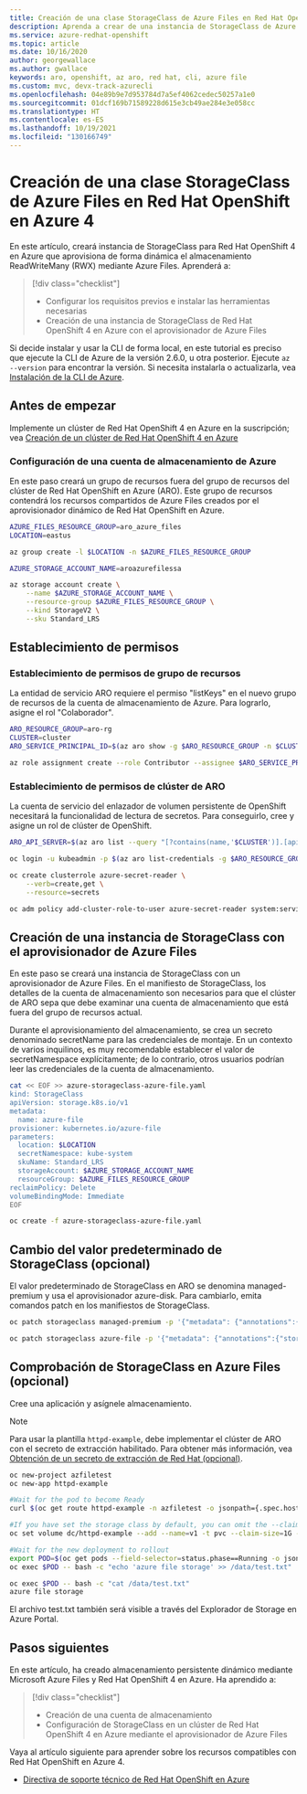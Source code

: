 ```yaml
---
title: Creación de una clase StorageClass de Azure Files en Red Hat OpenShift en Azure 4
description: Aprenda a crear de una instancia de StorageClass de Azure Files en Red Hat OpenShift en Azure
ms.service: azure-redhat-openshift
ms.topic: article
ms.date: 10/16/2020
author: georgewallace
ms.author: gwallace
keywords: aro, openshift, az aro, red hat, cli, azure file
ms.custom: mvc, devx-track-azurecli
ms.openlocfilehash: 04e89b9e7d953784d7a5ef4062cedec50257a1e0
ms.sourcegitcommit: 01dcf169b71589228d615e3cb49ae284e3e058cc
ms.translationtype: HT
ms.contentlocale: es-ES
ms.lasthandoff: 10/19/2021
ms.locfileid: "130166749"
---
```

# <a name="create-an-azure-files-storageclass-on-azure-red-hat-openshift-4"></a>Creación de una clase StorageClass de Azure Files en Red Hat OpenShift en Azure 4

En este artículo, creará instancia de StorageClass para Red Hat OpenShift 4 en Azure que aprovisiona de forma dinámica el almacenamiento ReadWriteMany (RWX) mediante Azure Files. Aprenderá a:

> [!div class="checklist"]
> * Configurar los requisitos previos e instalar las herramientas necesarias
> * Creación de una instancia de StorageClass de Red Hat OpenShift 4 en Azure con el aprovisionador de Azure Files

Si decide instalar y usar la CLI de forma local, en este tutorial es preciso que ejecute la CLI de Azure de la versión 2.6.0, u otra posterior. Ejecute `az --version` para encontrar la versión. Si necesita instalarla o actualizarla, vea [Instalación de la CLI de Azure](/cli/azure/install-azure-cli).

## <a name="before-you-begin"></a>Antes de empezar

Implemente un clúster de Red Hat OpenShift 4 en Azure en la suscripción; vea [Creación de un clúster de Red Hat OpenShift 4 en Azure](tutorial-create-cluster.md)


### <a name="set-up-azure-storage-account"></a>Configuración de una cuenta de almacenamiento de Azure

En este paso creará un grupo de recursos fuera del grupo de recursos del clúster de Red Hat OpenShift en Azure (ARO). Este grupo de recursos contendrá los recursos compartidos de Azure Files creados por el aprovisionador dinámico de Red Hat OpenShift en Azure.

```bash
AZURE_FILES_RESOURCE_GROUP=aro_azure_files
LOCATION=eastus

az group create -l $LOCATION -n $AZURE_FILES_RESOURCE_GROUP

AZURE_STORAGE_ACCOUNT_NAME=aroazurefilessa

az storage account create \
    --name $AZURE_STORAGE_ACCOUNT_NAME \
    --resource-group $AZURE_FILES_RESOURCE_GROUP \
    --kind StorageV2 \
    --sku Standard_LRS
```

## <a name="set-permissions"></a>Establecimiento de permisos
### <a name="set-resource-group-permissions"></a>Establecimiento de permisos de grupo de recursos

La entidad de servicio ARO requiere el permiso "listKeys" en el nuevo grupo de recursos de la cuenta de almacenamiento de Azure. Para lograrlo, asigne el rol "Colaborador".

```bash
ARO_RESOURCE_GROUP=aro-rg
CLUSTER=cluster
ARO_SERVICE_PRINCIPAL_ID=$(az aro show -g $ARO_RESOURCE_GROUP -n $CLUSTER --query servicePrincipalProfile.clientId -o tsv)

az role assignment create --role Contributor --assignee $ARO_SERVICE_PRINCIPAL_ID -g $AZURE_FILES_RESOURCE_GROUP
```

### <a name="set-aro-cluster-permissions"></a>Establecimiento de permisos de clúster de ARO

La cuenta de servicio del enlazador de volumen persistente de OpenShift necesitará la funcionalidad de lectura de secretos. Para conseguirlo, cree y asigne un rol de clúster de OpenShift.
```bash
ARO_API_SERVER=$(az aro list --query "[?contains(name,'$CLUSTER')].[apiserverProfile.url]" -o tsv)

oc login -u kubeadmin -p $(az aro list-credentials -g $ARO_RESOURCE_GROUP -n $CLUSTER --query=kubeadminPassword -o tsv) $ARO_API_SERVER

oc create clusterrole azure-secret-reader \
    --verb=create,get \
    --resource=secrets

oc adm policy add-cluster-role-to-user azure-secret-reader system:serviceaccount:kube-system:persistent-volume-binder
```

## <a name="create-storageclass-with-azure-files-provisioner"></a>Creación de una instancia de StorageClass con el aprovisionador de Azure Files

En este paso se creará una instancia de StorageClass con un aprovisionador de Azure Files. En el manifiesto de StorageClass, los detalles de la cuenta de almacenamiento son necesarios para que el clúster de ARO sepa que debe examinar una cuenta de almacenamiento que está fuera del grupo de recursos actual.

Durante el aprovisionamiento del almacenamiento, se crea un secreto denominado secretName para las credenciales de montaje. En un contexto de varios inquilinos, es muy recomendable establecer el valor de secretNamespace explícitamente; de lo contrario, otros usuarios podrían leer las credenciales de la cuenta de almacenamiento.

```bash
cat << EOF >> azure-storageclass-azure-file.yaml
kind: StorageClass
apiVersion: storage.k8s.io/v1
metadata:
  name: azure-file
provisioner: kubernetes.io/azure-file
parameters:
  location: $LOCATION
  secretNamespace: kube-system
  skuName: Standard_LRS
  storageAccount: $AZURE_STORAGE_ACCOUNT_NAME
  resourceGroup: $AZURE_FILES_RESOURCE_GROUP
reclaimPolicy: Delete
volumeBindingMode: Immediate
EOF

oc create -f azure-storageclass-azure-file.yaml
```

## <a name="change-the-default-storageclass-optional"></a>Cambio del valor predeterminado de StorageClass (opcional)

El valor predeterminado de StorageClass en ARO se denomina managed-premium y usa el aprovisionador azure-disk. Para cambiarlo, emita comandos patch en los manifiestos de StorageClass.

```bash
oc patch storageclass managed-premium -p '{"metadata": {"annotations":{"storageclass.kubernetes.io/is-default-class":"false"}}}'

oc patch storageclass azure-file -p '{"metadata": {"annotations":{"storageclass.kubernetes.io/is-default-class":"true"}}}'
```

## <a name="verify-azure-file-storageclass-optional"></a>Comprobación de StorageClass en Azure Files (opcional)

Cree una aplicación y asígnele almacenamiento.

> [!NOTE]
> Para usar la plantilla `httpd-example`, debe implementar el clúster de ARO con el secreto de extracción habilitado. Para obtener más información, vea [Obtención de un secreto de extracción de Red Hat (opcional)](tutorial-create-cluster.md#get-a-red-hat-pull-secret-optional).

```bash
oc new-project azfiletest
oc new-app httpd-example

#Wait for the pod to become Ready
curl $(oc get route httpd-example -n azfiletest -o jsonpath={.spec.host})

#If you have set the storage class by default, you can omit the --claim-class parameter
oc set volume dc/httpd-example --add --name=v1 -t pvc --claim-size=1G -m /data --claim-class='azure-file'

#Wait for the new deployment to rollout
export POD=$(oc get pods --field-selector=status.phase==Running -o jsonpath={.items[].metadata.name})
oc exec $POD -- bash -c "echo 'azure file storage' >> /data/test.txt"

oc exec $POD -- bash -c "cat /data/test.txt"
azure file storage
```
El archivo test.txt también será visible a través del Explorador de Storage en Azure Portal.

## <a name="next-steps"></a>Pasos siguientes

En este artículo, ha creado almacenamiento persistente dinámico mediante Microsoft Azure Files y Red Hat OpenShift 4 en Azure. Ha aprendido a:

> [!div class="checklist"]
> * Creación de una cuenta de almacenamiento
> * Configuración de StorageClass en un clúster de Red Hat OpenShift 4 en Azure mediante el aprovisionador de Azure Files

Vaya al artículo siguiente para aprender sobre los recursos compatibles con Red Hat OpenShift en Azure 4.

* [Directiva de soporte técnico de Red Hat OpenShift en Azure](support-policies-v4.md)
